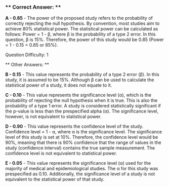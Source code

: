 ### ** Correct Answer: **

**A - 0.85** - The power of the proposed study refers to the probability of correctly rejecting the null hypothesis. By convention, most studies aim to achieve 80% statistical power. The statistical power can be calculated as follows: Power = 1 - β, where β is the probability of a type 2 error. In this question, β is 15%. Therefore, the power of this study would be 0.85 (Power = 1 - 0.15 = 0.85 or 85%).

Question Difficulty: 1

** Other Answers: **

**B - 0.15** - This value represents the probability of a type 2 error (β). In this study, it is assumed to be 15%. Although β can be used to calculate the statistical power of a study, it does not equate to it.

**C - 0.10** - This value represents the significance level (α), which is the probability of rejecting the null hypothesis when it is true. This is also the probability of a type 1 error. A study is considered statistically significant if the p-value is less than the prespecified alpha (α). The significance level, however, is not equivalent to statistical power.

**D - 0.90** - This value represents the confidence level of the study. Confidence level = 1 - α, where α is the significance level. The significance level of this study is set at 10%. Therefore, the confidence level would be 90%, meaning that there is 90% confidence that the range of values in the study (confidence interval) contains the true sample measurement. The confidence level is not equivalent to statistical power.

**E - 0.05** - This value represents the significance level (α) used for the majority of medical and epidemiological studies. The α for this study was prespecified as 0.10. Additionally, the significance level of a study is not equivalent to the statistical power of that study.

